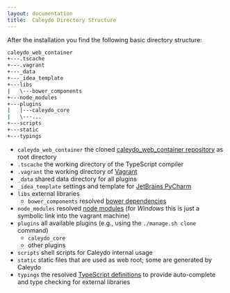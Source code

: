 ```yaml
---
layout: documentation
title:  Caleydo Directory Structure
---
```


After the installation you find the following basic directory structure:

```bash
caleydo_web_container
+---.tscache
+---.vagrant
+---_data
+---_idea_template
+---libs
|   \---bower_components
+---node_modules
+---plugins
|   |---caleydo_core
|   \---...
+---scripts
+---static
+---typings
```


* `caleydo_web_container` the cloned [caleydo_web_container repository](https://github.com/Caleydo/caleydo_web_container) as root directory
* `.tscache` the working directory of the TypeScript compiler
* `.vagrant` the working directory of [Vagrant](https://www.vagrantup.com/)
* `_data` shared data directory for all plugins
* `_idea_template` settings and template for [JetBrains PyCharm](https://www.jetbrains.com/pycharm/)
* `libs` external libraries
   * `bower_components` resolved [bower dependencies](http://bower.io/)
* `node_modules` resolved [node modules](https://www.npmjs.com/) (for *Windows* this is just a symbolic link into the vagrant machine)
* `plugins` all available plugins (e.g., using the `./manage.sh clone` command)
   * `caleydo_core`
   * other plugins
* `scripts` shell scripts for Caleydo internal usage
* `static` static files that are used as web root; some are generated by Caleydo
* `typings` the resolved [TypeScript definitions](http://definitelytyped.org/) to provide auto-complete and type checking for external libraries

